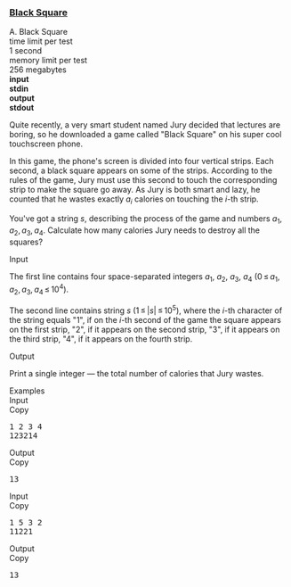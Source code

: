 <h3><a href="https://codeforces.com/contest/431/problem/A" target="_blank" rel="noopener noreferrer">Black Square</a></h3>

<div class="header"><div class="title">A. Black Square</div><div class="time-limit"><div class="property-title">time limit per test</div>1 second</div><div class="memory-limit"><div class="property-title">memory limit per test</div>256 megabytes</div><div class="input-file input-standard" style="font-weight: bold"><div class="property-title">input</div>stdin</div><div class="output-file output-standard" style="font-weight: bold"><div class="property-title">output</div>stdout</div></div><div><p>Quite recently, a very smart student named Jury decided that lectures are boring, so he downloaded a game called "<span class="tex-font-style-tt">Black Square</span>" on his super cool touchscreen phone.</p><p>In this game, the phone's screen is divided into four vertical strips. Each second, a black square appears on some of the strips. According to the rules of the game, Jury must use this second to touch the corresponding strip to make the square go away. As Jury is both smart and lazy, he counted that he wastes exactly <span class="tex-span"><i>a</i><sub class="lower-index"><i>i</i></sub></span> calories on touching the <span class="tex-span"><i>i</i></span>-th strip.</p><p>You've got a string <span class="tex-span"><i>s</i></span>, describing the process of the game and numbers <span class="tex-span"><i>a</i><sub class="lower-index">1</sub>, <i>a</i><sub class="lower-index">2</sub>, <i>a</i><sub class="lower-index">3</sub>, <i>a</i><sub class="lower-index">4</sub></span>. Calculate how many calories Jury needs to destroy all the squares?</p></div><div class="input-specification"><div class="section-title">Input</div><p>The first line contains four space-separated integers <span class="tex-span"><i>a</i><sub class="lower-index">1</sub></span>, <span class="tex-span"><i>a</i><sub class="lower-index">2</sub></span>, <span class="tex-span"><i>a</i><sub class="lower-index">3</sub></span>, <span class="tex-span"><i>a</i><sub class="lower-index">4</sub></span> (<span class="tex-span">0 ≤ <i>a</i><sub class="lower-index">1</sub>, <i>a</i><sub class="lower-index">2</sub>, <i>a</i><sub class="lower-index">3</sub>, <i>a</i><sub class="lower-index">4</sub> ≤ 10<sup class="upper-index">4</sup></span>).</p><p>The second line contains string <span class="tex-span"><i>s</i></span> (<span class="tex-span">1 ≤ |<i>s</i>| ≤ 10<sup class="upper-index">5</sup></span>), where the <span class="tex-span"><i>і</i></span>-th character of the string equals "<span class="tex-font-style-tt">1</span>", if on the <span class="tex-span"><i>i</i></span>-th second of the game the square appears on the first strip, "<span class="tex-font-style-tt">2</span>", if it appears on the second strip, "<span class="tex-font-style-tt">3</span>", if it appears on the third strip, "<span class="tex-font-style-tt">4</span>", if it appears on the fourth strip.</p></div><div class="output-specification"><div class="section-title">Output</div><p>Print a single integer — the total number of calories that Jury wastes.</p></div><div class="sample-tests"><div class="section-title">Examples</div><div class="sample-test"><div class="input"><div class="title">Input<div title="Copy" data-clipboard-target="#id0041057616693459953" id="id0011192076398613371" class="input-output-copier">Copy</div></div><pre id="id0041057616693459953">1 2 3 4<br>123214<br></pre></div><div class="output"><div class="title">Output<div title="Copy" data-clipboard-target="#id00481769449500171" id="id005908170867698089" class="input-output-copier">Copy</div></div><pre id="id00481769449500171">13<br></pre></div><div class="input"><div class="title">Input<div title="Copy" data-clipboard-target="#id00967769993391413" id="id0014374879202755952" class="input-output-copier">Copy</div></div><pre id="id00967769993391413">1 5 3 2<br>11221<br></pre></div><div class="output"><div class="title">Output<div title="Copy" data-clipboard-target="#id003174020658231316" id="id007152737093018462" class="input-output-copier">Copy</div></div><pre id="id003174020658231316">13<br></pre></div></div></div>